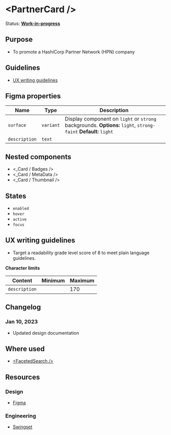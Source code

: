 # \<PartnerCard />

Status: **[Work-in-progress](/guides/can-i-use#work-in-progress)**

## Purpose

- To promote a HashiCorp Partner Network (HPN) company

## Guidelines

- [UX writing guidelines](#ux-writing-guidelines)

## Figma properties

| Name          | Type      | Description                                                                                                     |
| ------------- | --------- | --------------------------------------------------------------------------------------------------------------- |
| `surface`     | `variant` | Display component on `light` or `strong` backgrounds. **Options:** `light`, `strong-faint` **Default:** `light` |
| `description` | `text`    |                                                                                                                 |

## Nested components

- \<\_Card / Badges />
- \<\_Card / MetaData />
- \<\_Card / Thumbnail />

## States

- `enabled`
- `hover`
- `active`
- `focus`

## UX writing guidelines

- Target a readability grade level score of 8 to meet plain language guidelines.

**Character limits**

| Content       | Minimum | Maximum |
| ------------- | ------- | ------- |
| `description` |         | 170     |

## Changelog

### Jan 10, 2023

- Updated design documentation

## Where used

- [\<FacetedSearch />](/components/faceted-search)

## Resources

### Design

- [Figma](https://www.figma.com/file/7cYgDM618stjYUHDqAfRec/Components?node-id=1177%3A4800)

### Engineering

- [Swingset](https://react-components.vercel.app/components/card)
